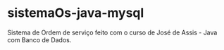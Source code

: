 # sistemaOs-java-mysql
Sistema de Ordem de serviço feito com o curso de José de Assis - Java com Banco de Dados.
